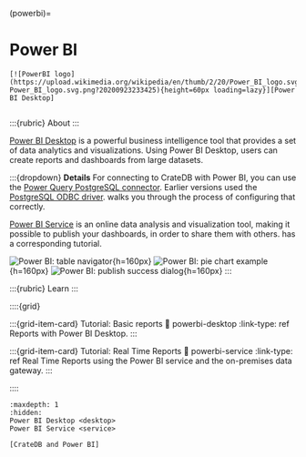 (powerbi)=
# Power BI

```{div} .float-right
[![PowerBI logo](https://upload.wikimedia.org/wikipedia/en/thumb/2/20/Power_BI_logo.svg/192px-Power_BI_logo.svg.png?20200923233425){height=60px loading=lazy}][Power BI Desktop]
```
```{div} .clearfix
```

:::{rubric} About
:::

[Power BI Desktop] is a powerful business intelligence tool that provides a set of
data analytics and visualizations. Using Power BI Desktop, users can create reports
and dashboards from large datasets.

:::{dropdown} **Details**
For connecting to CrateDB with Power BI, you can use the [Power Query PostgreSQL connector].
Earlier versions used the [PostgreSQL ODBC driver]. [](project:#powerbi-desktop) walks
you through the process of configuring that correctly.

[Power BI Service] is an online data analysis and visualization tool, making it
possible to publish your dashboards, in order to share them with others.
[](project:#powerbi-service) has a corresponding tutorial.

![Power BI: table navigator](https://cratedb.com/docs/crate/howtos/en/latest/_images/powerbi-table-navigator.png){h=160px}
![Power BI: pie chart example](https://cratedb.com/docs/crate/howtos/en/latest/_images/powerbi-pie-chart.png){h=160px}
![Power BI: publish success dialog](https://cratedb.com/docs/crate/howtos/en/latest/_images/powerbi-publish-success.png){h=160px}
:::

:::{rubric} Learn
:::

::::{grid}

:::{grid-item-card} Tutorial: Basic reports
:link: powerbi-desktop
:link-type: ref
Reports with Power BI Desktop.
:::

:::{grid-item-card} Tutorial: Real Time Reports
:link: powerbi-service
:link-type: ref
Real Time Reports using the Power BI service and the on-premises data gateway.
:::

::::

```{toctree}
:maxdepth: 1
:hidden:
Power BI Desktop <desktop>
Power BI Service <service>
```


```{seealso}
[CrateDB and Power BI]
```

[CrateDB and Power BI]: https://cratedb.com/integrations/cratedb-and-power-bi
[PostgreSQL ODBC driver]: https://odbc.postgresql.org/
[Power BI Desktop]: https://powerbi.microsoft.com/en-us/desktop/
[Power BI Service]: https://powerbi.microsoft.com/en-us/
[Power Query PostgreSQL connector]: https://learn.microsoft.com/en-us/power-query/connectors/postgresql
